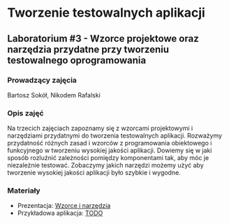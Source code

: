 # Tworzenie testowalnych aplikacji
## Laboratorium #3 - Wzorce projektowe oraz narzędzia przydatne przy tworzeniu testowalnego oprogramowania

### Prowadzący zajęcia
Bartosz Sokół, Nikodem Rafalski

### Opis zajęć
Na trzecich zajęciach zapoznamy się z wzorcami projektowymi i narzędziami przydatnymi do tworzenia testowalnych aplikacji.
Rozważymy przydatność różnych zasad i wzorców z programowania obiektowego i funkcyjnego w tworzeniu wysokiej jakości aplikacji.
Dowiemy się w jaki sposób rozluźnić zależności pomiędzy komponentami tak, aby móc je niezależnie testować.
Zobaczymy jakich narzędzi możemy użyć aby tworzenie wysokiej jakości aplikacji było szybkie i wygodne.

### Materiały
* Prezentacja: [Wzorce i narzędzia](WzorceNarzedzia.md)
* Przykładowa aplikacja: [TODO](NULL.md)